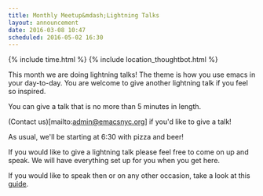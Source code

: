 ```yaml
---
title: Monthly Meetup&mdash;Lightning Talks
layout: announcement
date: 2016-03-08 10:47
scheduled: 2016-05-02 16:30
---
```


{% include time.html %}
{% include location_thoughtbot.html %}

This month we are doing lightning talks! The theme is how you use emacs in your day-to-day. You are welcome to give another lightning talk if you feel so inspired.

You can give a talk that is no more than 5 minutes in length.

(Contact us)[mailto:admin@emacsnyc.org] if you'd like to give a talk!

As usual, we'll be starting at 6:30 with pizza and beer!

If you would like to give a lightning talk please feel free to come on up and speak. We will have everything set up for you when you get here.

If you would like to speak then or on any other occasion, take a look at this [guide](/giving-a-talk.html).
